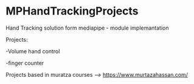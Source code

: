 # MPHandTrackingProjects

Hand Tracking solution form mediapipe - module implemantation 

Projects:

-Volume hand control

-finger counter

Projects based in muratza courses --> https://www.murtazahassan.com/